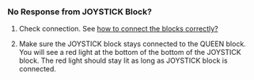 

### No Response from JOYSTICK Block?

1. Check connection. See [how to connect the blocks correctly? ](./code.3.md)

2. Make sure the JOYSTICK block stays connected to the QUEEN block. You will see a red light at the bottom of the bottom of the JOYSTICK block. The red light should stay lit as long as JOYSTICK block is connected.